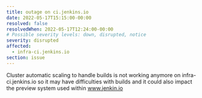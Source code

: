 ```yaml
---
title: outage on ci.jenkins.io
date: 2022-05-17T15:15:00-00:00
resolved: false
resolvedWhen: 2022-05-17T12:24:00-00:00
# Possible severity levels: down, disrupted, notice
severity: disrupted
affected:
  - infra-ci.jenkins.io
section: issue
---
```


Cluster automatic scaling to handle builds is not working anymore on infra-ci.jenkins.io so it may have difficulties with builds and it could also impact the preview system used within www.jenkin.io

